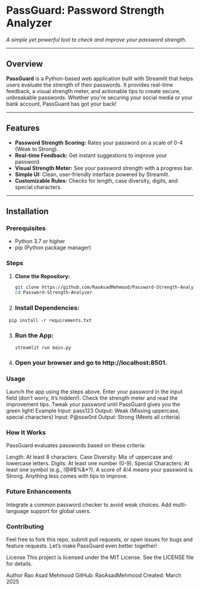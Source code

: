 # PassGuard: Password Strength Analyzer


*A simple yet powerful tool to check and improve your password strength.*

---

## Overview
**PassGuard** is a Python-based web application built with Streamlit that helps users evaluate the strength of their passwords. It provides real-time feedback, a visual strength meter, and actionable tips to create secure, unbreakable passwords. Whether you're securing your social media or your bank account, PassGuard has got your back!

---

## Features
- **Password Strength Scoring:** Rates your password on a scale of 0-4 (Weak to Strong).
- **Real-time Feedback:** Get instant suggestions to improve your password.
- **Visual Strength Meter:** See your password strength with a progress bar.
- **Simple UI:** Clean, user-friendly interface powered by Streamlit.
- **Customizable Rules:** Checks for length, case diversity, digits, and special characters.

---

## Installation

### Prerequisites
- Python 3.7 or higher
- pip (Python package manager)

### Steps
1. **Clone the Repository:**
   ```bash
   git clone https://github.com/RaoAsadMehmood/Password-Strength-Analyzer.git
   cd Password-Strength-Analyzer


 2.   ### Install Dependencies:
     pip install -r requirements.txt

3. ### Run the App:
       streamlit run main.py
4. ### Open your browser and go to http://localhost:8501.

 ###  Usage
Launch the app using the steps above.
Enter your password in the input field (don’t worry, it’s hidden!).
Check the strength meter and read the improvement tips.
Tweak your password until PassGuard gives you the green light!
Example
Input: pass123
Output: Weak (Missing uppercase, special characters)
Input: P@ssw0rd
Output: Strong (Meets all criteria)


### How It Works
 PassGuard evaluates passwords based on these criteria:

Length: At least 8 characters.
Case Diversity: Mix of uppercase and lowercase letters.
Digits: At least one number (0-9).
Special Characters: At least one symbol (e.g., !@#$%&*?).
A score of 4/4 means your password is Strong. Anything less comes with tips to improve.

### Future Enhancements
Integrate a common password checker to avoid weak choices.
Add multi-language support for global users.


### Contributing
Feel free to fork this repo, submit pull requests, or open issues for bugs and feature requests. Let’s make PassGuard even better together!


License
This project is licensed under the MIT License. See the LICENSE file for details.

Author
Rao Asad Mehmood
GitHub: RaoAsadMehmood
Created: March 2025